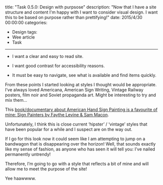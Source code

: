 title: "Task 0.5.0: Design with purpsose"
description: "Now that I have a site structure and content I'm happy with I want to consider visual design. I want this to be based on purpose rather than prettifying!"
date: 2015/4/30 00:00:00
categories:
- Design
tags:
- Wee article
- Task
---

* I want a clear and easy to read site.

* I want good contrast for accessibility reasons.

* It must be easy to navigate, see what is available and find items quickly.

From these points I started looking at styles I thought would be appropriate. I’ve always loved Americana, American Sign Writing, Vintage Railway posters, film noir and Soviet propaganda art. Might be interesting to try and mix them...

This [book/documentary about American Hand Sign Painting is a favourite of mine: Sign Painters by Faythe Levine & Sam Macon](http://www.signpaintersfilm.com/).

Unfortunately, I think this is close current ‘hipster’ / ‘vintage’ styles that have been popular for a while and I suspect are on the way out.

If I go for this look now it could seem like I am attempting to jump on a bandwagon that is disappearing over the horizon! Well, that sounds exactly like my sense of fashion, as anyone who has seen it will tell you: I’ve nailed permanently untrendy!

Therefore, I’m going to go with a style that reflects a bit of mine and will allow me to meet the purpose of the site!

Yee haawwww.
